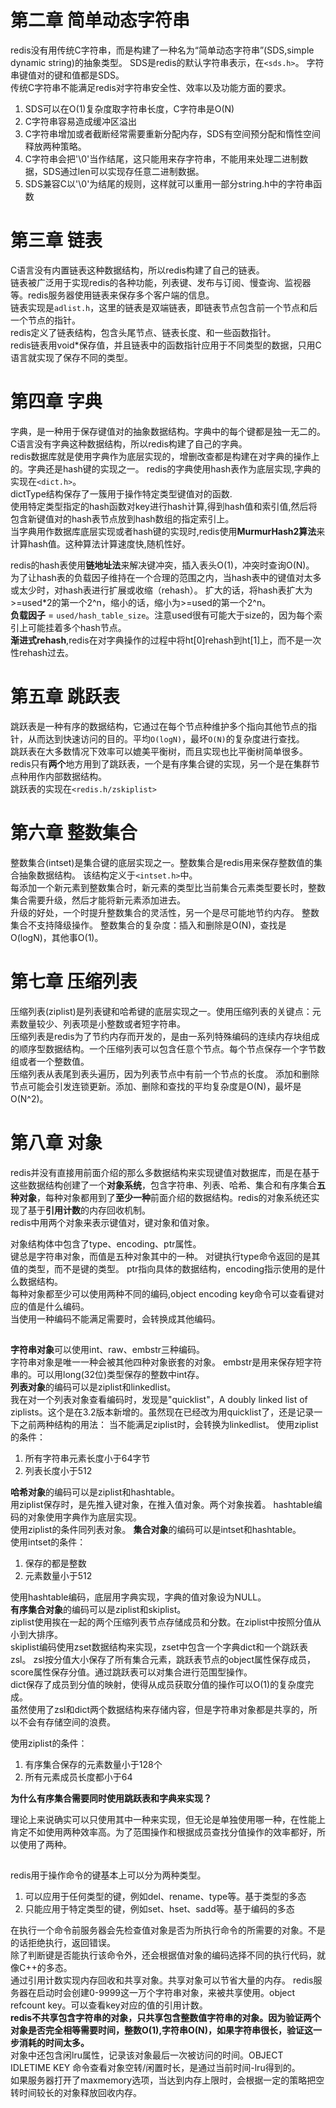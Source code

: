 # 第二章 简单动态字符串
redis没有用传统C字符串，而是构建了一种名为“简单动态字符串”(SDS,simple dynamic string)的抽象类型。
SDS是redis的默认字符串表示，在`<sds.h>`。
字符串键值对的键和值都是SDS。  
传统C字符串不能满足redis对字符串安全性、效率以及功能方面的要求。  

1. SDS可以在O(1)复杂度取字符串长度，C字符串是O(N)
2. C字符串容易造成缓冲区溢出
3. C字符串增加或者截断经常需要重新分配内存，SDS有空间预分配和惰性空间释放两种策略。
4. C字符串会把'\0'当作结尾，这只能用来存字符串，不能用来处理二进制数据，SDS通过len可以实现存任意二进制数据。
5. SDS兼容C以'\0'为结尾的规则，这样就可以重用一部分string.h中的字符串函数

# 第三章 链表
C语言没有内置链表这种数据结构，所以redis构建了自己的链表。  
链表被广泛用于实现redis的各种功能，列表键、发布与订阅、慢查询、监视器等。redis服务器使用链表来保存多个客户端的信息。  
链表实现是`adlist.h`，这里的链表是双端链表，即链表节点包含前一个节点和后一个节点的指针。  
redis定义了链表结构，包含头尾节点、链表长度、和一些函数指针。  
redis链表用void*保存值，并且链表中的函数指针应用于不同类型的数据，只用C语言就实现了保存不同的类型。

# 第四章 字典
字典，是一种用于保存键值对的抽象数据结构。字典中的每个键都是独一无二的。  
C语言没有字典这种数据结构，所以redis构建了自己的字典。  
redis数据库就是使用字典作为底层实现的，增删改查都是构建在对字典的操作上的。字典还是hash键的实现之一。
redis的字典使用hash表作为底层实现,字典的实现在`<dict.h>`。  
dictType结构保存了一簇用于操作特定类型键值对的函数.  
使用特定类型指定的hash函数对key进行hash计算,得到hash值和索引值,然后将包含新键值对的hash表节点放到hash数组的指定索引上。  
当字典用作数据库底层实现或者hash键的实现时,redis使用**MurmurHash2算法**来计算hash值。这种算法计算速度快,随机性好。  

redis的hash表使用**链地址法**来解决键冲突，插入表头O(1)，冲突时查询O(N)。  
为了让hash表的负载因子维持在一个合理的范围之内，当hash表中的键值对太多或太少时，对hash表进行扩展或收缩（rehash）。
扩大的话，将hash表扩大为>=used*2的第一个2^n，缩小的话，缩小为>=used的第一个2^n。  
**负载因子** = `used/hash_table_size`。注意used很有可能大于size的，因为每个索引上可能挂着多个hash节点。  
**渐进式rehash**,redis在对字典操作的过程中将ht[0]rehash到ht[1]上，而不是一次性rehash过去。

# 第五章 跳跃表
跳跃表是一种有序的数据结构，它通过在每个节点种维护多个指向其他节点的指针，从而达到快速访问的目的。平均`O(logN)`，最坏`O(N)`的复杂度进行查找。  
跳跃表在大多数情况下效率可以媲美平衡树，而且实现也比平衡树简单很多。  
redis只有**两个**地方用到了跳跃表，一个是有序集合键的实现，另一个是在集群节点种用作内部数据结构。  
跳跃表的实现在`<redis.h/zskiplist>`

# 第六章 整数集合
整数集合(intset)是集合键的底层实现之一。整数集合是redis用来保存整数值的集合抽象数据结构。
该结构定义于`<intset.h>`中。  
每添加一个新元素到整数集合时，新元素的类型比当前集合元素类型要长时，整数集合需要升级，然后才能将新元素添加进去。  
升级的好处，一个时提升整数集合的灵活性，另一个是尽可能地节约内存。
整数集合不支持降级操作。
整数集合的复杂度：插入和删除是O(N)，查找是O(logN)，其他事O(1)。

# 第七章 压缩列表
压缩列表(ziplist)是列表键和哈希键的底层实现之一。使用压缩列表的关键点：元素数量较少、列表项是小整数或者短字符串。  
压缩列表是redis为了节约内存而开发的，是由一系列特殊编码的连续内存块组成的顺序型数据结构。一个压缩列表可以包含任意个节点。每个节点保存一个字节数组或者一个整数值。  
压缩列表从表尾到表头遍历，因为列表节点中有前一个节点的长度。
添加和删除节点可能会引发连锁更新。添加、删除和查找的平均复杂度是O(N)，最坏是O(N^2)。

# 第八章 对象
redis并没有直接用前面介绍的那么多数据结构来实现键值对数据库，而是在基于这些数据结构创建了一个**对象系统**，包含字符串、列表、哈希、集合和有序集合**五种对象**，每种对象都用到了**至少一种**前面介绍的数据结构。redis的对象系统还实现了基于**引用计数**的内存回收机制。  
redis中用两个对象来表示键值对，键对象和值对象。

对象结构体中包含了type、encoding、ptr属性。  
键总是字符串对象，而值是五种对象其中的一种。
对键执行type命令返回的是其值的类型，而不是键的类型。
ptr指向具体的数据结构，encoding指示使用的是什么数据结构。  
每种对象都至少可以使用两种不同的编码,object encoding key命令可以查看键对应的值是什么编码。  
当使用一种编码不能满足需要时，会转换成其他编码。  
##
**字符串对象**可以使用int、raw、embstr三种编码。  
字符串对象是唯一一种会被其他四种对象嵌套的对象。
embstr是用来保存短字符串的。可以用long(32位)类型保存的整数中int存。  
**列表对象**的编码可以是ziplist和linkedlist。  
我在对一个列表对象查看编码时，发现是"quicklist"，A doubly linked list of ziplists。这个是在3.2版本新增的。虽然现在已经改为用quicklist了，还是记录一下之前两种结构的用法：
当不能满足ziplist时，会转换为linkedlist。
使用ziplist的条件：

1. 所有字符串元素长度小于64字节
2. 列表长度小于512

**哈希对象**的编码可以是ziplist和hashtable。  
用ziplist保存时，是先推入键对象，在推入值对象。两个对象挨着。
hashtable编码的对象使用字典作为底层实现。  
使用ziplist的条件同列表对象。
**集合对象**的编码可以是intset和hashtable。  
使用intset的条件：

1. 保存的都是整数
2. 元素数量小于512

使用hashtable编码，底层用字典实现，字典的值对象设为NULL。   
**有序集合对象**的编码可以是ziplist和skiplist。  
ziplist使用挨在一起的两个压缩列表节点存储成员和分数。在ziplist中按照分值从小到大排序。  
skiplist编码使用zset数据结构来实现，zset中包含一个字典dict和一个跳跃表zsl。
zsl按分值大小保存了所有集合元素，跳跃表节点的object属性保存成员，score属性保存分值。通过跳跃表可以对集合进行范围型操作。  
dict保存了成员到分值的映射，使得从成员获取分值的操作可以O(1)的复杂度完成。  
虽然使用了zsl和dict两个数据结构来存储内容，但是字符串对象都是共享的，所以不会有存储空间的浪费。

使用ziplist的条件：

1. 有序集合保存的元素数量小于128个
2. 所有元素成员长度都小于64


**为什么有序集合需要同时使用跳跃表和字典来实现？**

理论上来说确实可以只使用其中一种来实现，但无论是单独使用哪一种，在性能上肯定不如使用两种效率高。为了范围操作和根据成员查找分值操作的效率都好，所以使用了两种。
##
redis用于操作命令的键基本上可以分为两种类型。

1. 可以应用于任何类型的键，例如del、rename、type等。基于类型的多态
2. 只能应用于特定类型的键，例如set、hset、sadd等。基于编码的多态

在执行一个命令前服务器会先检查值对象是否为所执行命令的所需要的对象。不是的话拒绝执行，返回错误。  
除了判断键是否能执行该命令外，还会根据值对象的编码选择不同的执行代码，就像C++的多态。  
通过引用计数实现内存回收和共享对象。共享对象可以节省大量的内存。
redis服务器在启动时会创建0-9999这一万个字符串对象，来被共享使用。object refcount key。可以查看key对应的值的引用计数。  
**redis不共享包含字符串的对象，只共享包含整数值字符串的对象。因为验证两个对象是否完全相等需要时间，整数O(1),字符串O(N)，如果字符串很长，验证这一步消耗的时间太多。**  
对象中还包含闲lru属性，记录该对象最后一次被访问的时间。OBJECT IDLETIME KEY 命令查看对象空转/闲置时长，是通过当前时间-lru得到的。  
如果服务器打开了maxmemory选项，当达到内存上限时，会根据一定的策略把空转时间较长的对象释放回收内存。
